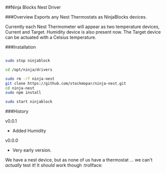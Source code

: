 
##Ninja Blocks Nest Driver

###Overview
Exports any Nest Thermostats as NinjaBlocks devices.

Currently each Nest Thermometer will appear as two temperature devices, Current and Target. Humidity device is also present now. The Target device can be actuated with a Celsius temperature.

###Installation

```sh

sudo stop ninjablock

cd /opt/ninja/drivers

sudo rm -rf ninja-nest
git clone https://github.com/stockmopar/ninja-nest.git
cd ninja-nest
sudo npm install

sudo start ninjablock

```

###History

v0.0.1

- Added Humidity

v0.0.0

- Very early version.

We have a nest device, but as none of us have a thermostat ... we can't *actually* test it!
It *should* work though :trollface:
